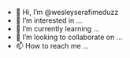 - 👋 Hi, I’m @wesleyserafimeduzz
- 👀 I’m interested in ...
- 🌱 I’m currently learning ...
- 💞️ I’m looking to collaborate on ...
- 📫 How to reach me ...

<!---
wesleyserafimeduzz/wesleyserafimeduzz is a ✨ special ✨ repository because its `README.md` (this file) appears on your GitHub profile.
You can click the Preview link to take a look at your changes.
--->
